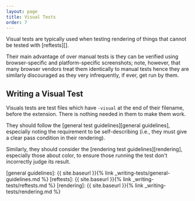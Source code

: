 ```yaml
---
layout: page
title: Visual Tests
order: 7
---
```


Visual tests are typically used when testing rendering of things that
cannot be tested with [reftests][].

Their main advantage of over manual tests is they can be verified using
browser-specific and platform-specific screenshots; note, however, that many
browser vendors treat them identically to manual tests hence they are
similarly discouraged as they very infrequently, if ever, get run by them.

## Writing a Visual Test

Visuals tests are test files which have `-visual` at the end of their
filename, before the extension. There is nothing needed in them to
make them work.

They should follow the [general test guidelines][general guidelines],
especially noting the requirement to be self-describing (i.e., they
must give a clear pass condition in their rendering).

Similarly, they should consider the [rendering test guidelines][rendering],
especially those about color, to ensure those running the test don't
incorrectly judge its result.


[general guidelines]: {{ site.baseurl }}{% link _writing-tests/general-guidelines.md %}
[reftests]: {{ site.baseurl }}{% link _writing-tests/reftests.md %}
[rendering]: {{ site.baseurl }}{% link _writing-tests/rendering.md %}
